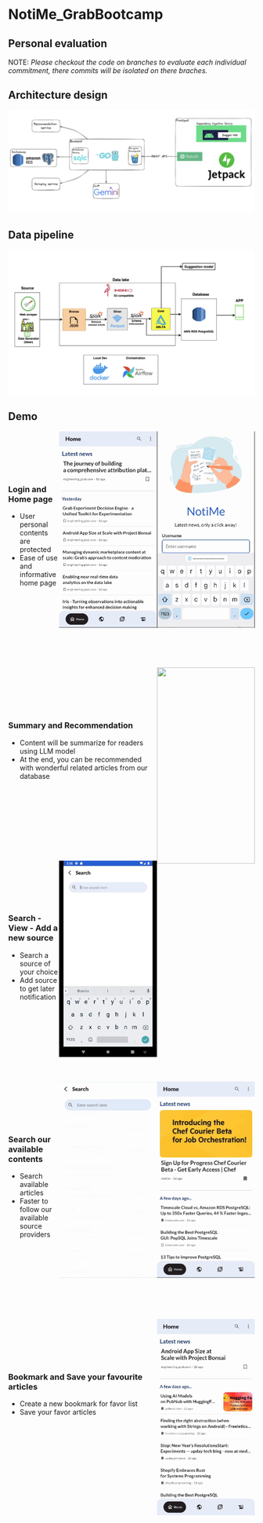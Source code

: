 # NotiMe_GrabBootcamp
## Personal evaluation
NOTE: *Please checkout the code on branches to evaluate each individual commitment, there commits will be isolated on there braches.*
## Architecture design
![alt text](/images/architecture_design.png)

## Data pipeline
![alt text](/images/data_pipeline.png)

## Demo

<img align="right" width="200" height="400" src="media/home2.gif">
<img align="right" width="200" height="400" src="media/home1.gif">

<br><br><br><br><br>

### Login and Home page
- User personal contents are protected
- Ease of use and informative home page

<br><br><br><br><br><br><br><br>

<img align="right" width="200" height="400" src="media/sum.gif">

<br><br><br><br><br>

### Summary and Recommendation
- Content will be summarize for readers using LLM model
- At the end, you can be recommended with wonderful related articles from our database

<br><br><br><br><br><br><br><br>

<img align="right" width="200" height="400" src="media/search-view-add.gif">

<br><br><br><br><br>

### Search - View - Add a new source
- Search a source of your choice
- Add source to get later notification

<br><br><br><br><br><br><br><br>

<img align="right" width="200" height="400" src="media/search-aval-contents-1.gif">
<img align="right" width="200" height="400" src="media/search-aval-contents-2.gif">

<br><br><br><br><br>

### Search our available contents
- Search available articles
- Faster to follow our available source providers

<br><br><br><br><br><br><br><br>

<img align="right" width="200" height="400" src="media/bookmark.gif">

<br><br><br><br><br>

### Bookmark and Save your favourite articles
- Create a new bookmark for favor list
- Save your favor articles
